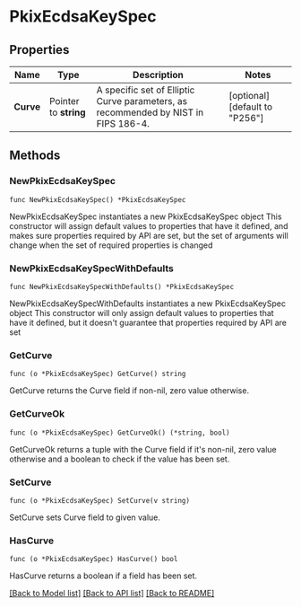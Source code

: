 # PkixEcdsaKeySpec

## Properties

Name | Type | Description | Notes
------------ | ------------- | ------------- | -------------
**Curve** | Pointer to **string** | A specific set of Elliptic Curve parameters, as recommended by NIST in FIPS 186-4. | [optional] [default to "P256"]

## Methods

### NewPkixEcdsaKeySpec

`func NewPkixEcdsaKeySpec() *PkixEcdsaKeySpec`

NewPkixEcdsaKeySpec instantiates a new PkixEcdsaKeySpec object
This constructor will assign default values to properties that have it defined,
and makes sure properties required by API are set, but the set of arguments
will change when the set of required properties is changed

### NewPkixEcdsaKeySpecWithDefaults

`func NewPkixEcdsaKeySpecWithDefaults() *PkixEcdsaKeySpec`

NewPkixEcdsaKeySpecWithDefaults instantiates a new PkixEcdsaKeySpec object
This constructor will only assign default values to properties that have it defined,
but it doesn't guarantee that properties required by API are set

### GetCurve

`func (o *PkixEcdsaKeySpec) GetCurve() string`

GetCurve returns the Curve field if non-nil, zero value otherwise.

### GetCurveOk

`func (o *PkixEcdsaKeySpec) GetCurveOk() (*string, bool)`

GetCurveOk returns a tuple with the Curve field if it's non-nil, zero value otherwise
and a boolean to check if the value has been set.

### SetCurve

`func (o *PkixEcdsaKeySpec) SetCurve(v string)`

SetCurve sets Curve field to given value.

### HasCurve

`func (o *PkixEcdsaKeySpec) HasCurve() bool`

HasCurve returns a boolean if a field has been set.


[[Back to Model list]](../README.md#documentation-for-models) [[Back to API list]](../README.md#documentation-for-api-endpoints) [[Back to README]](../README.md)



